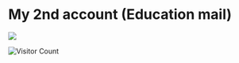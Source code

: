 <h1>My 2nd account (Education mail)</h1>
<a href="https://github.com/Abubakrce19" target="">
  <img src="https://user-images.githubusercontent.com/89600478/197259196-0e2f20d8-854b-4f01-8fd0-0458e40a0c6a.png"/>
</a>


![Visitor Count](https://profile-counter.glitch.me/{AbubakrChan}/count.svg)

<!---
AbubakrChan/AbubakrChan is a ✨ special o✨ repository because its `README.md` (this file) appears on your GitHub profile.
You can click the Preview link to take a look at your changes....
--->

